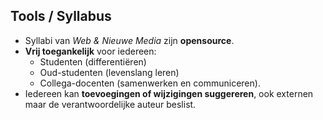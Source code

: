 Tools **/ Syllabus**
--------------------

- Syllabi van _Web & Nieuwe Media_ zijn **opensource**.
- **Vrij toegankelijk** voor iedereen:
  - Studenten        (differentiëren)
  - Oud-studenten    (levenslang leren)
  - Collega-docenten (samenwerken en communiceren).
- Iedereen kan **toevoegingen of wijzigingen suggereren**, ook externen maar de verantwoordelijke auteur beslist.